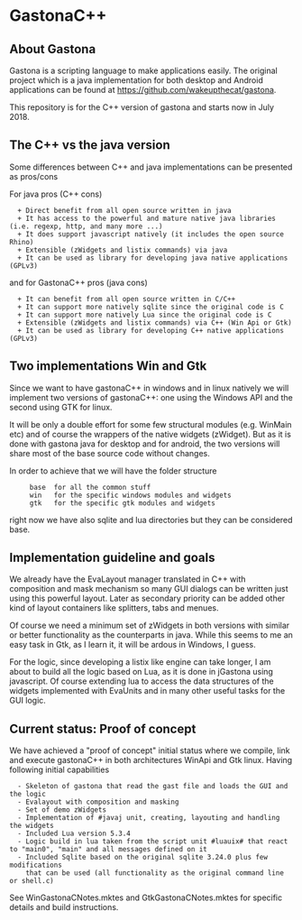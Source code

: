 #  GastonaC++

## About Gastona

Gastona is a scripting language to make applications easily. The original project
which is a java implementation for both desktop and Android applications can be found 
at https://github.com/wakeupthecat/gastona.

This repository is for the C++ version of gastona and starts now in July 2018.

## The C++ vs the java version

Some differences between C++ and java implementations can be presented as pros/cons

For java pros (C++ cons)

      + Direct benefit from all open source written in java
      + It has access to the powerful and mature native java libraries (i.e. regexp, http, and many more ...)
      + It does support javascript natively (it includes the open source Rhino)
      + Extensible (zWidgets and listix commands) via java
      + It can be used as library for developing java native applications (GPLv3)
         
and for GastonaC++ pros (java cons)

      + It can benefit from all open source written in C/C++
      + It can support more natively sqlite since the original code is C
      + It can support more natively Lua since the original code is C
      + Extensible (zWidgets and listix commands) via C++ (Win Api or Gtk)
      + It can be used as library for developing C++ native applications (GPLv3)
         
## Two implementations Win and Gtk

Since we want to have gastonaC++ in windows and in linux natively we will implement two
versions of gastonaC++: one using the Windows API and the second using GTK for linux.

It will be only a double effort for some few structural modules (e.g. WinMain etc) and
of course the wrappers of the native widgets (zWidget). But as it is done with gastona java for
desktop and for android, the two versions will share most of the base source code without
changes.


In order to achieve that we will have the folder structure

         base  for all the common stuff
         win   for the specific windows modules and widgets
         gtk   for the specific gtk modules and widgets

right now we have also sqlite and lua directories but they can be considered base.


## Implementation guideline and goals

We already have the EvaLayout manager translated in C++ with composition and mask mechanism 
so many GUI dialogs can be written just using this powerful layout. Later as secondary priority
can be added other kind of layout containers like splitters, tabs and menues.

Of course we need a minimum set of zWidgets in both versions with similar or better functionality as 
the counterparts in java. While this seems to me an easy task in Gtk, as I learn it, it will be ardous
in Windows, I guess.

For the logic, since developing a listix like engine can take longer, I am about to build all the logic
based on Lua, as it is done in jGastona using javascript. Of course extending lua to access the data
structures of the widgets implemented with EvaUnits and in many other useful tasks for the GUI logic.


## Current status: Proof of concept

We have achieved a "proof of concept" initial status where we compile, link and execute
gastonaC++ in both architectures WinApi and Gtk linux. Having following initial capabilities

      - Skeleton of gastona that read the gast file and loads the GUI and the logic
      - Evalayout with composition and masking
      - Set of demo zWidgets
      - Implementation of #javaj unit, creating, layouting and handling the widgets
      - Included Lua version 5.3.4
      - Logic build in lua taken from the script unit #luauix# that react to "main0", "main" and all messages defined on it
      - Included Sqlite based on the original sqlite 3.24.0 plus few modifications
        that can be used (all functionality as the original command line or shell.c)

See WinGastonaCNotes.mktes and GtkGastonaCNotes.mktes for specific details and build instructions.
